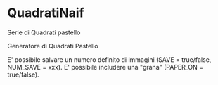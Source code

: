 # QuadratiNaif
Serie di Quadrati pastello

Generatore di Quadrati Pastello

E' possibile salvare un numero definito di immagini (SAVE = true/false, NUM_SAVE = xxx).
E' possibile includere una "grana" (PAPER_ON = true/false).


